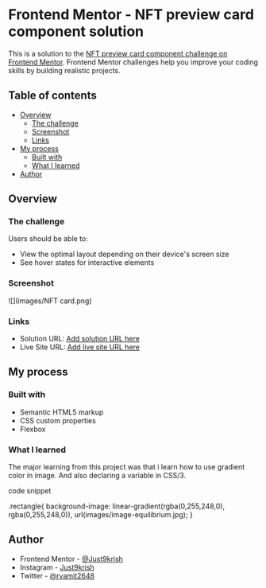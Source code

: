  # Frontend Mentor - NFT preview card component solution

This is a solution to the [NFT preview card component challenge on Frontend Mentor](https://www.frontendmentor.io/challenges/nft-preview-card-component-SbdUL_w0U). Frontend Mentor challenges help you improve your coding skills by building realistic projects. 

## Table of contents

- [Overview](#overview)
  - [The challenge](#the-challenge)
  - [Screenshot](#screenshot)
  - [Links](#links)
- [My process](#my-process)
  - [Built with](#built-with)
  - [What I learned](#what-i-learned)
- [Author](#author)


## Overview

### The challenge

Users should be able to:

- View the optimal layout depending on their device's screen size
- See hover states for interactive elements

### Screenshot

![](images/NFT card.png)

### Links

- Solution URL: [Add solution URL here](https://your-solution-url.com)
- Live Site URL: [Add live site URL here](https://your-live-site-url.com)

## My process

### Built with

- Semantic HTML5 markup
- CSS custom properties
- Flexbox


### What I learned

The major learning from this project was that i learn how to use gradient color in image. And also declaring a variable in CSS/3.

code snippet

.rectangle{
    background-image: linear-gradient(rgba(0,255,248,0), rgba(0,255,248,0)), url(images/image-equilibrium.jpg);
}


## Author

- Frontend Mentor - [@Just9krish](https://https://www.frontendmentor.io/profile/Just9krish)
- Instagram - [Just9krish](https://www.Instagram.com/Just9krish)
- Twitter - [@rvamit2648](https://twitter.com/rvamit2648)
